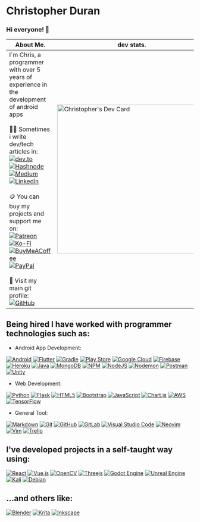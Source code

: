 # Christopher Duran

### Hi everyone! 👋

| About Me. | dev stats. |
| ------ | ------ |
|I´m Chris, a programmer with over 5 years of experience in the development of android apps<br><br>✍🏻 Sometimes i write dev/tech articles in: <br>[![dev.to](https://img.shields.io/badge/dev.to-0A0A0A?style=for-the-badge&logo=dev.to&logoColor=white)](https://dev.to/chriisduran)<br> [![Hashnode](https://img.shields.io/badge/Hashnode-2962FF?style=for-the-badge&logo=hashnode&logoColor=white)](https://hashnode.com/@chriisduran)<br> [![Medium](https://img.shields.io/badge/Medium-12100E?style=for-the-badge&logo=medium&logoColor=white)](https://chriisduran.medium.com/)<br>[![Linkedin](https://img.shields.io/badge/linkedin-%230077B5.svg?style=for-the-badge&logo=linkedin&logoColor=white)](https://linkedin.com/in/chriisduran)<br><br>🪙 You can buy my projects and support me on: <br>[![Patreon](https://img.shields.io/badge/Patreon-F96854?style=for-the-badge&logo=patreon&logoColor=white)](https://www.patreon.com/chriisduran)<br>[![Ko-Fi](https://img.shields.io/badge/Ko--fi-F16061?style=for-the-badge&logo=ko-fi&logoColor=white)](https://ko-fi.com/chriisduran)<br>[![BuyMeACoffee](https://img.shields.io/badge/Buy%20Me%20a%20Coffee-ffdd00?style=for-the-badge&logo=buy-me-a-coffee&logoColor=black)](https://www.buymeacoffee.com/chriisduran)<br>[![PayPal](https://img.shields.io/badge/PayPal-00457C?style=for-the-badge&logo=paypal&logoColor=white)](https://www.paypal.me/CAD1994)<br><br>👀 Visit my main git profile:<br>[![GitHub](https://img.shields.io/badge/github-%23121011.svg?style=for-the-badge&logo=github&logoColor=white)](https://github.com/chriisduran)|<a href="https://app.daily.dev/chriisduran"><img src="https://api.daily.dev/devcards/464b6172189e43608b50ad833008d002.png?r=pea" width="400" alt="Christopher's Dev Card"/></a>
</a>

## Being hired I have worked with programmer technologies such as: 

   - Android App Development:

[![Android](https://img.shields.io/badge/Android-3DDC84?style=for-the-badge&logo=android&logoColor=white)](https://www.android.com/)
[![Flutter](https://img.shields.io/badge/Flutter-%2302569B.svg?style=for-the-badge&logo=Flutter&logoColor=white)](https://flutter.dev/)
[![Gradle](https://img.shields.io/badge/Gradle-02303A.svg?style=for-the-badge&logo=Gradle&logoColor=white)](https://gradle.org/)
[![Play Store](https://img.shields.io/badge/Google_Play-414141?style=for-the-badge&logo=google-play&logoColor=white)](https://play.google.com/)
[![Google Cloud](https://img.shields.io/badge/GoogleCloud-%234285F4.svg?style=for-the-badge&logo=google-cloud&logoColor=white)](https://cloud.google.com/)
[![Firebase](https://img.shields.io/badge/firebase-%23039BE5.svg?style=for-the-badge&logo=firebase)](https://firebase.google.com/)
[![Heroku](https://img.shields.io/badge/heroku-%23430098.svg?style=for-the-badge&logo=heroku&logoColor=white)](https://www.heroku.com/)
[![Java](https://img.shields.io/badge/java-%23ED8B00.svg?style=for-the-badge&logo=java&logoColor=white)](https://www.java.com/)
[![MongoDB](https://img.shields.io/badge/MongoDB-%234ea94b.svg?style=for-the-badge&logo=mongodb&logoColor=white)](https://www.mongodb.com/)
[![NPM](https://img.shields.io/badge/NPM-%23000000.svg?style=for-the-badge&logo=npm&logoColor=white)](https://www.npmjs.com/)
[![NodeJS](https://img.shields.io/badge/node.js-6DA55F?style=for-the-badge&logo=node.js&logoColor=white)](https://nodejs.org/)
[![Nodemon](https://img.shields.io/badge/NODEMON-%23323330.svg?style=for-the-badge&logo=nodemon&logoColor=%BBDEAD)](https://www.npmjs.com/package/nodemon)
[![Postman](https://img.shields.io/badge/Postman-FF6C37?style=for-the-badge&logo=postman&logoColor=white)](https://www.postman.com/)
[![Unity](https://img.shields.io/badge/unity-%23000000.svg?style=for-the-badge&logo=unity&logoColor=white)](https://unity.com/)
   - Web Development: 

[![Python](https://img.shields.io/badge/python-3670A0?style=for-the-badge&logo=python&logoColor=ffdd54)](https://www.python.org/)
[![Flask](https://img.shields.io/badge/flask-%23000.svg?style=for-the-badge&logo=flask&logoColor=white)](https://flask.palletsprojects.com/)
[![HTML5](https://img.shields.io/badge/html5-%23E34F26.svg?style=for-the-badge&logo=html5&logoColor=white)](https://developer.mozilla.org/es/docs/Web/HTML)
[![Bootstrap](https://img.shields.io/badge/bootstrap-%23563D7C.svg?style=for-the-badge&logo=bootstrap&logoColor=white)](https://getbootstrap.com/)
[![JavaScript](https://img.shields.io/badge/javascript-%23323330.svg?style=for-the-badge&logo=javascript&logoColor=%23F7DF1E)](https://developer.mozilla.org/es/docs/Web/JavaScript)
[![Chart.js](https://img.shields.io/badge/chart.js-F5788D.svg?style=for-the-badge&logo=chart.js&logoColor=white)](https://www.chartjs.org/)
[![AWS](https://img.shields.io/badge/AWS-%23FF9900.svg?style=for-the-badge&logo=amazon-aws&logoColor=white)](https://aws.amazon.com/)
[![TensorFlow](https://img.shields.io/badge/TensorFlow-%23FF6F00.svg?style=for-the-badge&logo=TensorFlow&logoColor=white)](https://www.tensorflow.org/)

   - General Tool: 

[![Markdown](https://img.shields.io/badge/markdown-%23000000.svg?style=for-the-badge&logo=markdown&logoColor=white)](https://daringfireball.net/projects/markdown/)
[![Git](https://img.shields.io/badge/git-%23F05033.svg?style=for-the-badge&logo=git&logoColor=white)](https://git-scm.com/)
[![GitHub](https://img.shields.io/badge/github-%23121011.svg?style=for-the-badge&logo=github&logoColor=white)](https://github.com/)
[![GitLab](https://img.shields.io/badge/gitlab-%23181717.svg?style=for-the-badge&logo=gitlab&logoColor=white)](https://about.gitlab.com/)
[![Visual Studio Code](https://img.shields.io/badge/Visual%20Studio%20Code-0078d7.svg?style=for-the-badge&logo=visual-studio-code&logoColor=white)](https://code.visualstudio.com/)
[![Neovim](https://img.shields.io/badge/NeoVim-%2357A143.svg?&style=for-the-badge&logo=neovim&logoColor=white)](https://neovim.io/)
[![Vim](https://img.shields.io/badge/VIM-%2311AB00.svg?style=for-the-badge&logo=vim&logoColor=white)](https://www.vim.org/)
[![Trello](https://img.shields.io/badge/Trello-%23026AA7.svg?style=for-the-badge&logo=Trello&logoColor=white)](https://trello.com/)

   ## I've developed projects in a self-taught way using:

   [![React](https://img.shields.io/badge/react-%2320232a.svg?style=for-the-badge&logo=react&logoColor=%2361DAFB)](https://es.react.dev/)
[![Vue.js](https://img.shields.io/badge/vuejs-%2335495e.svg?style=for-the-badge&logo=vuedotjs&logoColor=%234FC08D)](https://vuejs.org/)
[![OpenCV](https://img.shields.io/badge/opencv-%23white.svg?style=for-the-badge&logo=opencv&logoColor=white)](https://opencv.org/)
[![Threejs](https://img.shields.io/badge/threejs-black?style=for-the-badge&logo=three.js&logoColor=white)](https://threejs.org/)
[![Godot Engine](https://img.shields.io/badge/GODOT-%23FFFFFF.svg?style=for-the-badge&logo=godot-engine)](https://godotengine.org/)
[![Unreal Engine](https://img.shields.io/badge/unrealengine-%23313131.svg?style=for-the-badge&logo=unrealengine&logoColor=white)](https://www.unrealengine.com/)
[![Kali](https://img.shields.io/badge/Kali-268BEE?style=for-the-badge&logo=kalilinux&logoColor=white)](https://www.kali.org/)
[![Debian](https://img.shields.io/badge/Debian-D70A53?style=for-the-badge&logo=debian&logoColor=white)](https://www.debian.org/)

## ...and others like: <br>
[![Blender](https://img.shields.io/badge/blender-%23F5792A.svg?style=for-the-badge&logo=blender&logoColor=white)](https://www.blender.org/)
[![Krita](https://img.shields.io/badge/Krita-203759?style=for-the-badge&logo=krita&logoColor=EEF37B)](https://krita.org/)
[![Inkscape](https://img.shields.io/badge/Inkscape-e0e0e0?style=for-the-badge&logo=inkscape&logoColor=080A13)](https://inkscape.org/)
